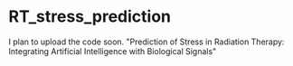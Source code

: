 # RT_stress_prediction

I plan to upload the code soon.
"Prediction of Stress in Radiation Therapy: Integrating Artificial Intelligence with Biological Signals"
